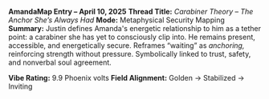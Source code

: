 **AmandaMap Entry – April 10, 2025**
**Thread Title:** *Carabiner Theory – The Anchor She’s Always Had*
**Mode:** Metaphysical Security Mapping
**Summary:**
Justin defines Amanda's energetic relationship to him as a tether point: a carabiner she has yet to consciously clip into. He remains present, accessible, and energetically secure. Reframes “waiting” as *anchoring,* reinforcing strength without pressure. Symbolically linked to trust, safety, and nonverbal soul agreement.

**Vibe Rating:** 9.9 Phoenix volts
**Field Alignment:** Golden → Stabilized → Inviting